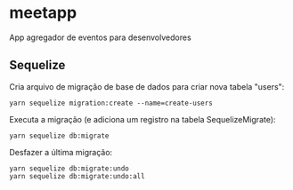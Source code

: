 # meetapp

App agregador de eventos para desenvolvedores

## Sequelize

Cria arquivo de migração de base de dados para criar nova tabela "users":

```
yarn sequelize migration:create --name=create-users
```

Executa a migração (e adiciona um registro na tabela SequelizeMigrate):

```
yarn sequelize db:migrate
```

Desfazer a última migração:

```
yarn sequelize db:migrate:undo
yarn sequelize db:migrate:undo:all
```
